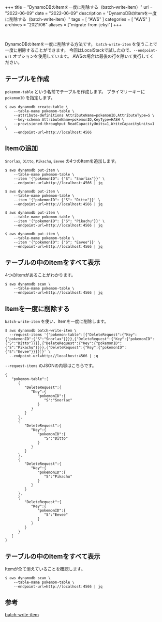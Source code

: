 +++
title =  "DynamoDBのItemを一度に削除する（batch-write-item）"
url = "2022-06-09"
date = "2022-06-09"
description = "DynamoDBのItemを一度に削除する（batch-write-item）"
tags = [
  "AWS"
]
categories = [
  "AWS"
]
archives = "2021/06"
aliases = ["migrate-from-jekyl"]
+++

<br>

DynamoDBのItemを一度に削除する方法です。
`batch-write-item` を使うことで一度に削除することができます。
今回はLocalStackで試したので、`--endpoint-url` オプションを使用しています。
AWSの場合は最後の行を除いて実行してください。


## テーブルを作成

`pokemon-table` という名前でテーブルを作成します。
プライマリーキーに `pokemonID` を指定します。

```
$ aws dynamodb create-table \
    --table-name pokemon-table \
    --attribute-definitions AttributeName=pokemonID,AttributeType=S \
    --key-schema AttributeName=pokemonID,KeyType=HASH \
    --provisioned-throughput ReadCapacityUnits=1,WriteCapacityUnits=1 \
    --endpoint-url=http://localhost:4566
```


## Itemの追加

`Snorlax`, `Ditto`, `Pikachu`, `Eevee` の4つのItemを追加します。

```
$ aws dynamodb put-item \
    --table-name pokemon-table \
    --item '{"pokemonID": {"S": "Snorlax"}}' \
    --endpoint-url=http://localhost:4566 | jq
```

```
$ aws dynamodb put-item \
    --table-name pokemon-table \
    --item '{"pokemonID": {"S": "Ditto"}}' \
    --endpoint-url=http://localhost:4566 | jq
```

```
$ aws dynamodb put-item \
    --table-name pokemon-table \
    --item '{"pokemonID": {"S": "Pikachu"}}' \
    --endpoint-url=http://localhost:4566 | jq
```

```
$ aws dynamodb put-item \
    --table-name pokemon-table \
    --item '{"pokemonID": {"S": "Eevee"}}' \
    --endpoint-url=http://localhost:4566 | jq
```


## テーブルの中のItemをすべて表示

4つのItemがあることがわかります。

```
$ aws dynamodb scan \
    --table-name pokemon-table \
    --endpoint-url=http://localhost:4566 | jq
```


## Itemを一度に削除する

`batch-write-item` を使い、Itemを一度に削除します。

```
$ aws dynamodb batch-write-item \
  --request-items '{"pokemon-table":[{"DeleteRequest":{"Key":{"pokemonID":{"S":"Snorlax"}}}},{"DeleteRequest":{"Key":{"pokemonID":{"S":"Ditto"}}}},{"DeleteRequest":{"Key":{"pokemonID":{"S":"Pikachu"}}}},{"DeleteRequest":{"Key":{"pokemonID":{"S":"Eevee"}}}}]}' \
  --endpoint-url=http://localhost:4566 | jq
```

`--request-items` のJSONの内容はこちらです。

```
{
   "pokemon-table":[
      {
         "DeleteRequest":{
            "Key":{
               "pokemonID":{
                  "S":"Snorlax"
               }
            }
         }
      },
      {
         "DeleteRequest":{
            "Key":{
               "pokemonID":{
                  "S":"Ditto"
               }
            }
         }
      },
      {
         "DeleteRequest":{
            "Key":{
               "pokemonID":{
                  "S":"Pikachu"
               }
            }
         }
      },
      {
         "DeleteRequest":{
            "Key":{
               "pokemonID":{
                  "S":"Eevee"
               }
            }
         }
      }
   ]
}
```


## テーブルの中のItemをすべて表示

Itemが全て消えていることを確認します。

```
$ aws dynamodb scan \
    --table-name pokemon-table \
    --endpoint-url=http://localhost:4566 | jq
```


## 参考

[batch-write-item](https://awscli.amazonaws.com/v2/documentation/api/latest/reference/dynamodb/batch-write-item.html)

